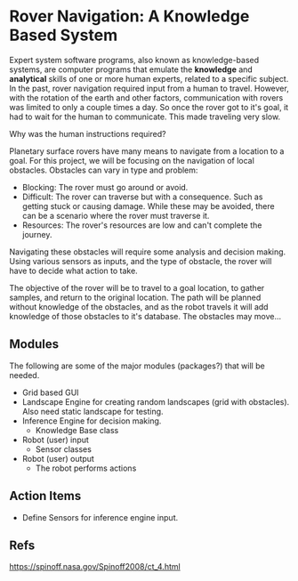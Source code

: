 # Rover Navigation: A Knowledge Based System

Expert system software programs, also known as knowledge-based systems, are computer programs that emulate the **knowledge** and **analytical** skills of one or more human experts, related to a specific subject. In the past, rover navigation required input from a human to travel. However, with the rotation of the earth and other factors, communication with rovers was limited to only a couple times a day. So once the rover got to it's goal, it had to wait for the human to communicate. This made traveling very slow.

Why was the human instructions required?


Planetary surface rovers have many means to navigate from a location to a goal. For this project, we will be focusing on the navigation of local obstacles. Obstacles can vary in type and problem:

- Blocking: The rover must go around or avoid.
- Difficult: The rover can traverse but with a consequence. Such as getting stuck or causing damage. While these may be avoided, there can be a scenario where the rover must traverse it.
- Resources: The rover's resources are low and can't complete the journey.

Navigating these obstacles will require some analysis and decision making. Using various sensors as inputs, and the type of obstacle, the rover will have to decide what action to take.

The objective of the rover will be to travel to a goal location, to gather samples, and return to the original location. The path will be planned without knowledge of the obstacles, and as the robot travels it will add knowledge of those obstacles to it's database. The obstacles may move...

## Modules

The following are some of the major modules (packages?) that will be needed.

- Grid based GUI
- Landscape Engine for creating random landscapes (grid with obstacles). Also need static landscape for testing.
- Inference Engine for decision making.
    * Knowledge Base class
- Robot (user) input
    * Sensor classes
- Robot (user) output
    * The robot performs actions

## Action Items

- Define Sensors for inference engine input.

## Refs

https://spinoff.nasa.gov/Spinoff2008/ct_4.html

